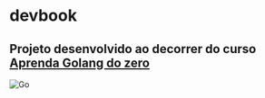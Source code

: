 # devbook
## Projeto desenvolvido ao decorrer do curso [Aprenda Golang do zero](https://www.udemy.com/course/aprenda-golang-do-zero-desenvolva-uma-aplicacao-completa/?src=sac&kw=Aprenda+go)
![Go](https://img.shields.io/badge/Go-00ADD8.svg?style=for-the-badge&logo=Go&logoColor=white)
